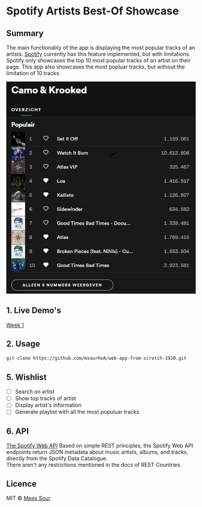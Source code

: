 # Spotify Artists Best-Of Showcase

## Summary

The main functionality of the app is displaying the most popular tracks of an artists. [Spotify](https://www.spotify.com/) currently has this feature implemented, but with limitations. Spotify only showcases the top 10 most popular tracks of an artist on their page. This app also showcases the most popluar tracks, but without the limitation of 10 tracks.

![Overview](img\camo_krooked_most_popluar.png)

## 1. Live Demo's

[Week 1]()

<!-- [Week 2]()

[Week 3]() -->

## 2. Usage

```bash
git clone https://github.com/msourHvA/web-app-from-scratch-1920.git
```

<!-- ## 3. Restrictions -->

<!-- - The app is made with ES6+ features without transpiling to ES5, and thus isn't production ready. 
- [Currently (28-2-2019) only working on Google Chrome 72+, because of the use of static class fields.](https://kangax.github.io/compat-table/esnext/) -->

<!-- ## 4. Features -->

<!-- - x -->

## 5. Wishlist

- [ ] Search on artist
- [ ] Show top tracks of artist
- [ ] Display artist's information
- [ ] Generate playlist with all the most populuar tracks

## 6. API

[The Spotify Web API](https://developer.spotify.com/documentation/web-api/) Based on simple REST principles, the Spotify Web API endpoints return JSON metadata about music artists, albums, and tracks, directly from the Spotify Data Catalogue.
<br/>
There aren't any restrictions mentioned in the docs of REST Countries.

<!-- ## 7. Best practices & Design patterns -->
<!-- Best practices:
- ~~Strict mode~~ (not needed with ES6 modules)
- Constants instead of variables
- CamelCase
- Line length under 80
- End statements with semicolon
- Avoid else, return early
- Single quotes for strings -->

<!-- Design patterns:
+ ~~IIFE~~ (not needed with ES6 modules)
+ Proxy pattern for time-based cache
+ Template method pattern for rendering pages -->

<!-- ## 8. Actor diagram
 
<details>
<summary>Week 2</summary>

![Actor diagram](../master/images/actor-diagram-w2.jpg)
</details>

<details>
<summary>Week 3</summary>

![Actor diagram](../master/images/actor-diagram-w3.jpg)
</details> -->

<!-- ## 9. Interaction diagram
Note: the numbers are used to display the order of method execution.

<details>
<summary>Home</summary>

![Actor diagram](../master/images/home-interaction.jpg)
</details>

<details>
<summary>Details</summary>

![Actor diagram](../master/images/details-interaction.jpg)
</details>

<details>
<summary>Search and sort</summary>

![Actor diagram](../master/images/search-and-sort-interaction.jpg)
</details> -->

## Licence
MIT © [Mees Sour](https://github.com/msourHvA)